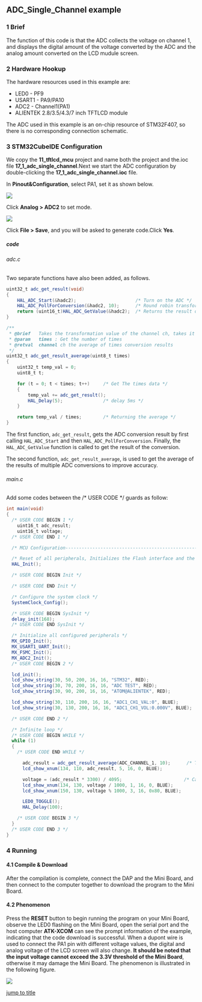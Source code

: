## ADC_Single_Channel example<a name="brief"></a>

### 1 Brief
The function of this code is that the ADC collects the voltage on channel 1, and displays the digital amount of the voltage converted by the ADC and the analog amount converted on the LCD mudule screen.
### 2 Hardware Hookup
The hardware resources used in this example are:
+ LED0 - PF9
+ USART1 - PA9/PA10
+ ADC2 - Channel1(PA1)
+ ALIENTEK  2.8/3.5/4.3/7 inch TFTLCD module

The ADC used in this example is an on-chip resource of STM32F407, so there is no corresponding connection schematic.

### 3 STM32CubeIDE Configuration

We copy the **11_tftlcd_mcu** project and name both the project and the.ioc file **17_1_adc_single_channel**.Next we start the ADC configuration by double-clicking the **17_1_adc_single_channel.ioc** file.

In **Pinout&Configuration**, select PA1, set it as shown below.

<img src="../../1_docs/3_figures/17_1_adc_single_channel/01_pin.png">

Click **Analog > ADC2** to set mode.

<img src="../../1_docs/3_figures/17_1_adc_single_channel/02_config.png">

Click **File > Save**, and you will be asked to generate code.Click **Yes**.

##### code
###### adc.c
Two separate functions have also been added, as follows.
```c#
uint32_t adc_get_result(void)
{
    HAL_ADC_Start(&hadc2);                      /* Turn on the ADC */
    HAL_ADC_PollForConversion(&hadc2, 10);      /* Round robin transformation */
    return (uint16_t)HAL_ADC_GetValue(&hadc2);  /* Returns the result of the last ADC2 rule group transformation */
}

/**
 * @brief   Takes the transformation value of the channel ch, takes it times, and averages it
 * @param   times : Get the number of times
 * @retval  channel ch the average of times conversion results
 */
uint32_t adc_get_result_average(uint8_t times)
{
    uint32_t temp_val = 0;
    uint8_t t;

    for (t = 0; t < times; t++)     /* Get The times data */
    {
        temp_val += adc_get_result();
        HAL_Delay(5);               /* delay 5ms */
    }

    return temp_val / times;        /* Returning the average */
}
```
The first function, ``adc_get_result``, gets the ADC conversion result by first calling ``HAL_ADC_Start`` and then ``HAL_ADC_PollForConversion``. Finally, the ``HAL_ADC_GetValue`` function is called to get the result of the conversion.

The second function, ``adc_get_result_average``, is used to get the average of the results of multiple ADC conversions to improve accuracy.

###### main.c
Add some codes between the /* USER CODE */ guards as follow:
```c#
int main(void)
{
  /* USER CODE BEGIN 1 */
    uint16_t adc_result;
    uint16_t voltage;
  /* USER CODE END 1 */

  /* MCU Configuration--------------------------------------------------------*/

  /* Reset of all peripherals, Initializes the Flash interface and the Systick. */
  HAL_Init();

  /* USER CODE BEGIN Init */

  /* USER CODE END Init */

  /* Configure the system clock */
  SystemClock_Config();

  /* USER CODE BEGIN SysInit */
  delay_init(168);
  /* USER CODE END SysInit */

  /* Initialize all configured peripherals */
  MX_GPIO_Init();
  MX_USART1_UART_Init();
  MX_FSMC_Init();
  MX_ADC2_Init();
  /* USER CODE BEGIN 2 */

  lcd_init();
  lcd_show_string(30, 50, 200, 16, 16, "STM32", RED);
  lcd_show_string(30, 70, 200, 16, 16, "ADC TEST", RED);
  lcd_show_string(30, 90, 200, 16, 16, "ATOM@ALIENTEK", RED);

  lcd_show_string(30, 110, 200, 16, 16, "ADC1_CH1_VAL:0", BLUE);
  lcd_show_string(30, 130, 200, 16, 16, "ADC1_CH1_VOL:0.000V", BLUE);

  /* USER CODE END 2 */

  /* Infinite loop */
  /* USER CODE BEGIN WHILE */
  while (1)
  {
    /* USER CODE END WHILE */

      adc_result = adc_get_result_average(ADC_CHANNEL_1, 10);      /* The result of ADC channel 10 conversion and mean filtering is obtained */
      lcd_show_xnum(134, 110, adc_result, 5, 16, 0, BLUE);

      voltage = (adc_result * 3300) / 4095;                       /* Calculate the actual voltage value (1000x enlargement) */
      lcd_show_xnum(134, 130, voltage / 1000, 1, 16, 0, BLUE);
      lcd_show_xnum(150, 130, voltage % 1000, 3, 16, 0x80, BLUE);

      LED0_TOGGLE();
      HAL_Delay(100);

    /* USER CODE BEGIN 3 */
  }
  /* USER CODE END 3 */
}
```

### 4 Running
#### 4.1 Compile & Download
After the compilation is complete, connect the DAP and the Mini Board, and then connect to the computer together to download the program to the Mini Board.
#### 4.2 Phenomenon
Press the **RESET** button to begin running the program on your Mini Board, observe the LED0 flashing on the Mini Board, open the serial port and the host computer **ATK-XCOM** can see the prompt information of the example, indicating that the code download is successful. When a dupont wire is used to connect the PA1 pin with different voltage values, the digital and analog voltage of the LCD screen will also change. **It should be noted that the input voltage cannot exceed the 3.3V threshold of the Mini Board**, otherwise it may damage the Mini Board. The phenomenon is illustrated in the following figure.

<img src="../../1_docs/3_figures/17_1_adc_single_channel/03_lcd.png">

[jump to title](#brief)